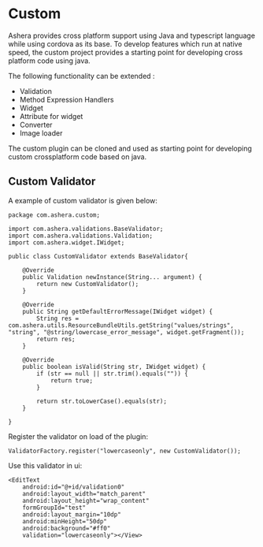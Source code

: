 # Custom

Ashera provides cross platform support using Java and typescript language while using cordova as its base. To develop features which run at native speed, the custom project provides a starting point for developing cross platform code using java.

The following functionality can be extended :
* Validation
* Method Expression Handlers
* Widget
* Attribute for widget
* Converter
* Image loader

The custom plugin can be cloned and used as starting point for developing custom crossplatform code based on java.

## Custom Validator

A example of custom validator is given below:
```
package com.ashera.custom;

import com.ashera.validations.BaseValidator;
import com.ashera.validations.Validation;
import com.ashera.widget.IWidget;

public class CustomValidator extends BaseValidator{

	@Override
	public Validation newInstance(String... argument) {
		return new CustomValidator();
	}

	@Override
	public String getDefaultErrorMessage(IWidget widget) {
		String res = com.ashera.utils.ResourceBundleUtils.getString("values/strings", "string", "@string/lowercase_error_message", widget.getFragment());
		return res;
	}

	@Override
	public boolean isValid(String str, IWidget widget) {
		if (str == null || str.trim().equals("")) {
			return true;
		}
		
		return str.toLowerCase().equals(str);
	}

}
```

Register the validator on load of the plugin:

```
ValidatorFactory.register("lowercaseonly", new CustomValidator());
```

Use this validator in ui:

```
<EditText
	android:id="@+id/validation0"
	android:layout_width="match_parent"
	android:layout_height="wrap_content"
	formGroupId="test"
	android:layout_margin="10dp"
	android:minHeight="50dp"
	android:background="#ff0"
	validation="lowercaseonly"></View>

```
